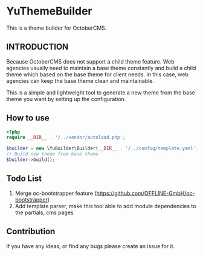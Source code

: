 # YuThemeBuilder
This is a theme builder for OctoberCMS.

## INTRODUCTION
Because OctoberCMS does not support a child theme feature. Web agencies usually need to maintain a base theme constantly and build a child theme which based on the base theme for client needs. In this case, web agencies can keep the base theme clean and maintainable.

This is a simple and lightweight tool to generate a new theme from the base theme you want by setting up the configuration.

## How to use
``` php
<?php
require __DIR__ . '/../vendor/autoload.php';

$builder = new \YuBuilder\Builder(__DIR__ . '/../config/template.yaml');
// Build new theme from base theme
$builder->build();

```

## Todo List
1. Merge oc-bootstrapper feature (https://github.com/OFFLINE-GmbH/oc-bootstrapper)
2. Add template parser, make this tool able to add module dependencies to the partials, cms pages

## Contribution
If you have any ideas, or find any bugs please create an issue for it.